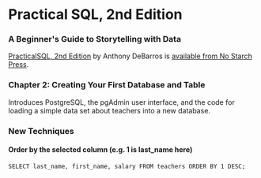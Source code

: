 # Practical SQL, 2nd Edition
### A Beginner's Guide to Storytelling with Data

[PracticalSQL, 2nd Edition](https://nostarch.com/practical-sql-2nd-edition/) by Anthony DeBarros is [available from No Starch Press](https://nostarch.com/practical-sql-2nd-edition/).

### Chapter 2: Creating Your First Database and Table

Introduces PostgreSQL, the pgAdmin user interface, and the code for loading a simple data set about teachers into a new database.

### New Techniques
#### Order by the selected column (e.g. 1 is last_name here)
```
SELECT last_name, first_name, salary FROM teachers ORDER BY 1 DESC;
``` 